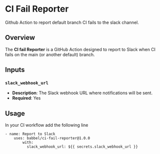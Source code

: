 # CI Fail Reporter
Github Action to report default branch CI fails to the slack channel.

## Overview
The **CI fail Reporter** is a GitHub Action designed to report to Slack when CI fails on the main (or another default) branch.

## Inputs

### `slack_webhook_url`
- **Description**: The Slack webhook URL where notifications will be sent.
- **Required**: Yes

## Usage
In your CI workflow add the following line
```
- name: Report to Slack
    uses: babbel/ci-fail-reporter@1.0.0
        with:
          slack_webhook_url: ${{ secrets.slack_webhook_url }}
```
